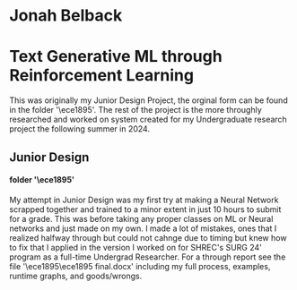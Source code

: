 # Jonah Belback
# Text Generative ML through Reinforcement Learning

This was originally my Junior Design Project, the orginal form can be found in the folder '\ece1895'. The rest of the project is the more throughly researched and worked on system created for my Undergraduate research project the following summer in 2024.

## Junior Design
#### folder '\ece1895'
My attempt in Junior Design was my first try at making a Neural Network scrapped together and trained to a minor extent in just 10 hours to submit for a grade. This was before taking any proper classes on ML or Neural networks and just made on my own.
I made a lot of mistakes, ones that I realized halfway through but could not cahnge due to timing but knew how to fix that I applied in the version I worked on for SHREC's SURG 24' program as a full-time Undergrad Researcher.
For a through report see the file '\ece1895\ece1895 final.docx' including my full process, examples, runtime graphs, and goods/wrongs.
